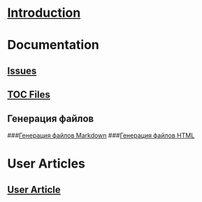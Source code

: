 # [Introduction](intro.md)
# Documentation
## [Issues](issues.md)
## [TOC Files](toc_files.md)
## Генерация файлов
###[Генерация файлов Markdown](md_files_gen.md)
###[Генерация файлов HTML](html_files_gen.md)
# User Articles
## [User Article](user_article.md)
